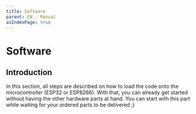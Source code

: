 ```yaml
---
title: Software
parent: EN - Manual
asIndexPage: true
---
```


# Software

## Introduction

In this section, all steps are described on how to load the code onto the microcontroller (ESP32 or ESP8266). With that, you can already get started without having the other hardware parts at hand. You can start with this part while waiting for your ordered parts to be delivered ;)
